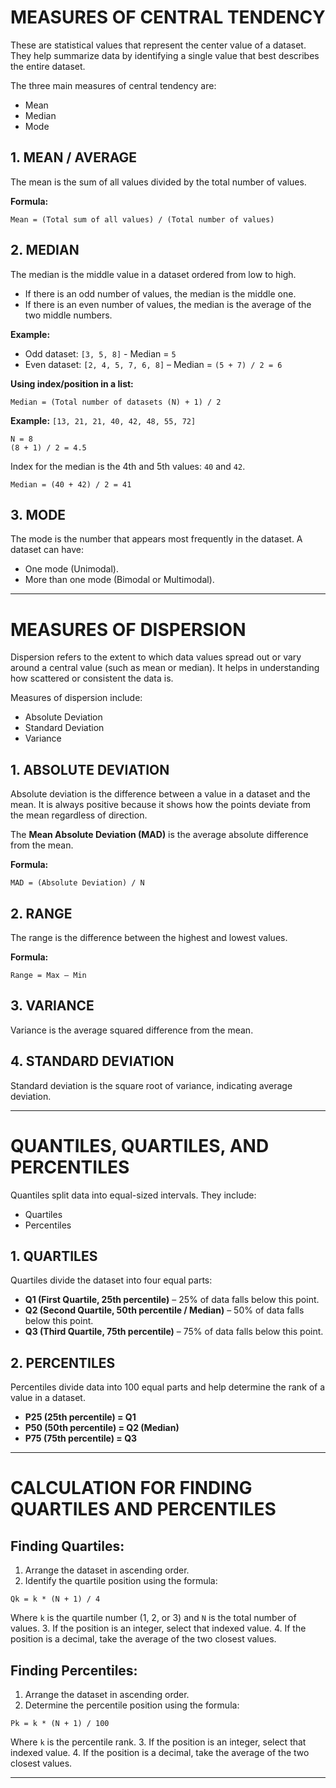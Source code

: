 # MEASURES OF CENTRAL TENDENCY

These are statistical values that represent the center value of a dataset. They help summarize data by identifying a single value that best describes the entire dataset.

The three main measures of central tendency are:

- Mean
- Median
- Mode

## 1. MEAN / AVERAGE

The mean is the sum of all values divided by the total number of values.

**Formula:**

```
Mean = (Total sum of all values) / (Total number of values)
```

## 2. MEDIAN

The median is the middle value in a dataset ordered from low to high.

- If there is an odd number of values, the median is the middle one.
- If there is an even number of values, the median is the average of the two middle numbers.

**Example:**

- Odd dataset: `[3, 5, 8]` - Median = `5`
- Even dataset: `[2, 4, 5, 7, 6, 8]` – Median = `(5 + 7) / 2 = 6`

**Using index/position in a list:**

```
Median = (Total number of datasets (N) + 1) / 2
```

**Example:** `[13, 21, 21, 40, 42, 48, 55, 72]`

```
N = 8
(8 + 1) / 2 = 4.5
```

Index for the median is the 4th and 5th values: `40` and `42`.

```
Median = (40 + 42) / 2 = 41
```

## 3. MODE

The mode is the number that appears most frequently in the dataset. A dataset can have:

- One mode (Unimodal).
- More than one mode (Bimodal or Multimodal).

---

# MEASURES OF DISPERSION

Dispersion refers to the extent to which data values spread out or vary around a central value (such as mean or median). It helps in understanding how scattered or consistent the data is.

Measures of dispersion include:

- Absolute Deviation
- Standard Deviation
- Variance

## 1. ABSOLUTE DEVIATION

Absolute deviation is the difference between a value in a dataset and the mean. It is always positive because it shows how the points deviate from the mean regardless of direction.

The **Mean Absolute Deviation (MAD)** is the average absolute difference from the mean.

**Formula:**

```
MAD = (Absolute Deviation) / N
```

## 2. RANGE

The range is the difference between the highest and lowest values.

**Formula:**

```
Range = Max – Min
```

## 3. VARIANCE

Variance is the average squared difference from the mean.

## 4. STANDARD DEVIATION

Standard deviation is the square root of variance, indicating average deviation.

---

# QUANTILES, QUARTILES, AND PERCENTILES

Quantiles split data into equal-sized intervals. They include:

- Quartiles
- Percentiles

## 1. QUARTILES

Quartiles divide the dataset into four equal parts:

- **Q1 (First Quartile, 25th percentile)** – 25% of data falls below this point.
- **Q2 (Second Quartile, 50th percentile / Median)** – 50% of data falls below this point.
- **Q3 (Third Quartile, 75th percentile)** – 75% of data falls below this point.

## 2. PERCENTILES

Percentiles divide data into 100 equal parts and help determine the rank of a value in a dataset.

- **P25 (25th percentile) = Q1**
- **P50 (50th percentile) = Q2 (Median)**
- **P75 (75th percentile) = Q3**

---

# CALCULATION FOR FINDING QUARTILES AND PERCENTILES

## Finding Quartiles:

1. Arrange the dataset in ascending order.
2. Identify the quartile position using the formula:

```
Qk = k * (N + 1) / 4
```

Where `k` is the quartile number (1, 2, or 3) and `N` is the total number of values. 3. If the position is an integer, select that indexed value. 4. If the position is a decimal, take the average of the two closest values.

## Finding Percentiles:

1. Arrange the dataset in ascending order.
2. Determine the percentile position using the formula:

```
Pk = k * (N + 1) / 100
```

Where `k` is the percentile rank. 3. If the position is an integer, select that indexed value. 4. If the position is a decimal, take the average of the two closest values.

---

